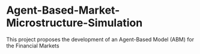 # Agent-Based-Market-Microstructure-Simulation
This project proposes the development of an Agent-Based Model (ABM) for the Financial Markets
